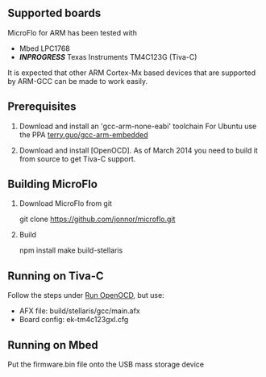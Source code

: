 
Supported boards
-----------------

MicroFlo for ARM has been tested with
* Mbed LPC1768
* ***INPROGRESS*** Texas Instruments TM4C123G (Tiva-C)

It is expected that other ARM Cortex-Mx based devices that are supported by ARM-GCC can be made to work easily.

Prerequisites
-----------------
1. Download and install an 'gcc-arm-none-eabi' toolchain
For Ubuntu use the PPA [terry.guo/gcc-arm-embedded](https://launchpad.net/~terry.guo/+archive/gcc-arm-embedded)

2. Download and install [OpenOCD]. As of March 2014 you need to build it from source to get Tiva-C support.


Building MicroFlo
------------------
1. Download MicroFlo from git

    git clone https://github.com/jonnor/microflo.git

2. Build

    npm install
    make build-stellaris


Running on Tiva-C
------------------
Follow the steps under [Run OpenOCD](http://processors.wiki.ti.com/index.php/Stellaris_Launchpad_with_OpenOCD_and_Linux),
but use:

* AFX file: build/stellaris/gcc/main.afx
* Board config: ek-tm4c123gxl.cfg


Running on Mbed
------------------
Put the firmware.bin file onto the USB mass storage device

